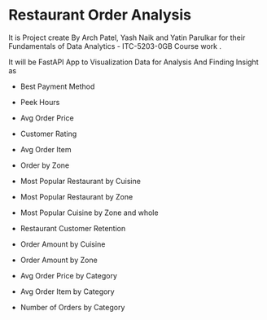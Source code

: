 ﻿# Restaurant Order Analysis 
It is Project create By Arch Patel, Yash Naik and Yatin Parulkar for their Fundamentals of Data Analytics - ITC-5203-0GB Course work 
. 

It will be FastAPI App to Visualization Data for Analysis And Finding Insight as
- Best Payment Method  
- Peek Hours  
- Avg Order Price 
- Customer Rating
- Avg Order Item  
- Order by Zone 
- Most Popular Restaurant by Cuisine 
- Most Popular Restaurant by Zone 
- Most Popular Cuisine by Zone and whole   
- Restaurant Customer Retention
- Order Amount by Cuisine 
- Order Amount by Zone 
- Avg Order Price by Category 
- Avg Order Item by Category 

- Number of Orders by Category 
